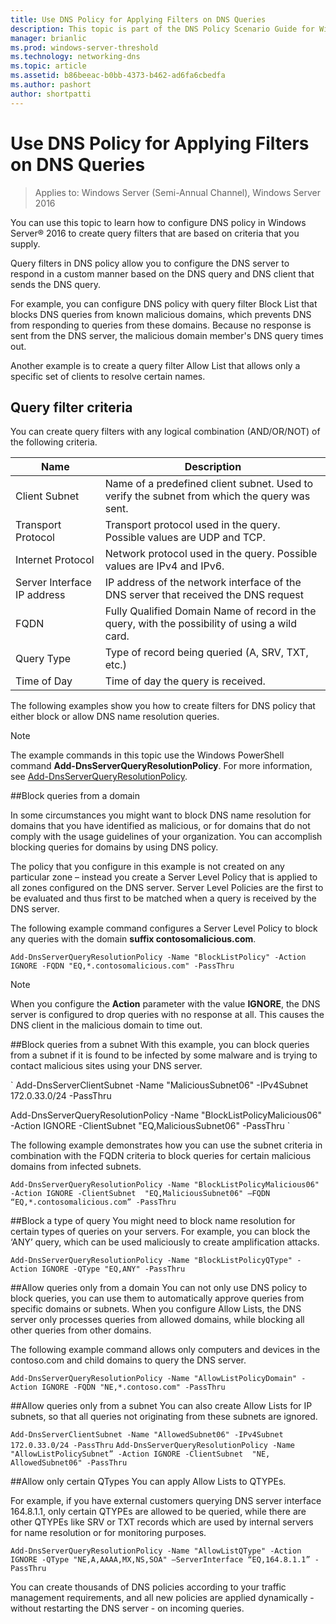 ```yaml
---
title: Use DNS Policy for Applying Filters on DNS Queries
description: This topic is part of the DNS Policy Scenario Guide for Windows Server 2016
manager: brianlic
ms.prod: windows-server-threshold
ms.technology: networking-dns
ms.topic: article
ms.assetid: b86beeac-b0bb-4373-b462-ad6fa6cbedfa
ms.author: pashort
author: shortpatti
---
```

# Use DNS Policy for Applying Filters on DNS Queries

>Applies to: Windows Server (Semi-Annual Channel), Windows Server 2016

You can use this topic to learn how to configure DNS policy in Windows Server&reg; 2016 to create query filters that are based on criteria that you supply. 

Query filters in DNS policy allow you to configure the DNS server to respond in a custom manner based on the DNS query and DNS client that sends the DNS query.

For example, you can configure DNS policy with query filter Block List that blocks DNS queries from known malicious domains, which prevents DNS from responding to queries from these domains. Because no response is sent from the DNS server, the malicious domain member's DNS query times out.

Another example is to create a query filter Allow List that allows only a specific set of clients to resolve certain names.

## <a name="bkmk_criteria"></a> Query filter criteria
You can create query filters with any logical combination (AND/OR/NOT) of the following criteria.

|Name|Description|
|-----------------|---------------------|
|Client Subnet|Name of a predefined client subnet. Used to verify the subnet from which the query was sent.|
|Transport Protocol|Transport protocol used in the query. Possible values are UDP and TCP.|
|Internet Protocol|Network protocol used in the query. Possible values are IPv4 and IPv6.|
|Server Interface IP address|IP address of the network interface of the DNS server that received the DNS request|
|FQDN|Fully Qualified Domain Name of record in the query, with the possibility of using a wild card.|
|Query Type|Type of record being queried \(A, SRV, TXT, etc.\)|
|Time of Day|Time of day the query is received.|

The following examples show you how to create filters for DNS policy that either block or allow DNS name resolution queries.

>[!NOTE]
>The example commands in this topic use the Windows PowerShell command **Add-DnsServerQueryResolutionPolicy**. For more information, see [Add-DnsServerQueryResolutionPolicy](https://docs.microsoft.com/en-us/powershell/module/dnsserver/add-dnsserverqueryresolutionpolicy?view=win10-ps). 

##<a name="bkmk_block1"></a>Block queries from a domain

In some circumstances you might want to block DNS name resolution for domains that you have identified as malicious, or for domains that do not comply with the usage guidelines of your organization. You can accomplish blocking queries for domains by using DNS policy.

The policy that you configure in this example is not created on any particular zone – instead you create a Server Level Policy that is applied to all zones configured on the DNS server. Server Level Policies are the first to be evaluated and thus first to be matched when a query is received by the DNS server.

The following example command configures a Server Level Policy to block any queries with the domain **suffix contosomalicious.com**.

`
Add-DnsServerQueryResolutionPolicy -Name "BlockListPolicy" -Action IGNORE -FQDN "EQ,*.contosomalicious.com" -PassThru 
`

>[!NOTE]
>When you configure the **Action** parameter with the value **IGNORE**, the DNS server is configured to drop queries with no response at all. This causes the DNS client in the malicious domain to time out.

##<a name="bkmk_block2"></a>Block queries from a subnet
With this example, you can block queries from a subnet if it is found to be infected by some malware and is trying to contact malicious sites using your DNS server. 

`
Add-DnsServerClientSubnet -Name "MaliciousSubnet06" -IPv4Subnet 172.0.33.0/24 -PassThru

Add-DnsServerQueryResolutionPolicy -Name "BlockListPolicyMalicious06" -Action IGNORE -ClientSubnet  "EQ,MaliciousSubnet06" -PassThru
`

The following example demonstrates how you can use the subnet criteria in combination with the FQDN criteria to block queries for certain malicious domains from infected subnets.

`
Add-DnsServerQueryResolutionPolicy -Name "BlockListPolicyMalicious06" -Action IGNORE -ClientSubnet  "EQ,MaliciousSubnet06" –FQDN “EQ,*.contosomalicious.com” -PassThru
`

##<a name="bkmk_block3"></a>Block a type of query
You might need to block name resolution for certain types of queries on your servers. For example, you can block the ‘ANY’ query, which can be used maliciously to create amplification attacks.

`
Add-DnsServerQueryResolutionPolicy -Name "BlockListPolicyQType" -Action IGNORE -QType "EQ,ANY" -PassThru
`

##<a name="bkmk_allow1"></a>Allow queries only from a domain
You can not only use DNS policy to block queries, you can use them to automatically approve queries from specific domains or subnets. When you configure Allow Lists, the DNS server only processes queries from allowed domains, while blocking all other queries from other domains.

The following example command allows only computers and devices in the contoso.com and child domains to query the DNS server.

`
Add-DnsServerQueryResolutionPolicy -Name "AllowListPolicyDomain" -Action IGNORE -FQDN "NE,*.contoso.com" -PassThru 
`

##<a name="bkmk_allow2"></a>Allow queries only from a subnet
You can also create Allow Lists for IP subnets, so that all queries not originating from these subnets are ignored.

`
Add-DnsServerClientSubnet -Name "AllowedSubnet06" -IPv4Subnet 172.0.33.0/24 -PassThru
`
`
Add-DnsServerQueryResolutionPolicy -Name "AllowListPolicySubnet” -Action IGNORE -ClientSubnet  "NE, AllowedSubnet06" -PassThru
`

##<a name="bkmk_allow3"></a>Allow only certain QTypes
You can apply Allow Lists to QTYPEs. 

For example, if you have external customers querying DNS server interface 164.8.1.1, only certain QTYPEs are allowed to be queried, while there are other QTYPEs like SRV or TXT records which are used by internal servers for name resolution or for monitoring purposes.

`
Add-DnsServerQueryResolutionPolicy -Name "AllowListQType" -Action IGNORE -QType "NE,A,AAAA,MX,NS,SOA" –ServerInterface “EQ,164.8.1.1” -PassThru
`

You can create thousands of DNS policies according to your traffic management requirements, and all new policies are applied dynamically - without restarting the DNS server - on incoming queries. 
